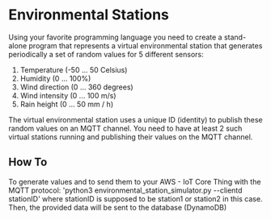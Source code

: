 # Environmental Stations

Using your favorite programming language you need to create a stand-alone program that represents a virtual environmental station that generates periodically a set of random values for 5 different sensors:

1. Temperature (-50 ... 50 Celsius)
2. Humidity (0 ... 100%)
3. Wind direction (0 ... 360 degrees)
4. Wind intensity (0 ... 100 m/s)
5. Rain height (0 ... 50 mm / h)

The virtual environmental station uses a unique ID (identity) to publish these random values on an MQTT channel. You need to have at least 2 such virtual stations running and publishing their values on the MQTT channel.

## How To

To generate values and to send them to your AWS - IoT Core Thing with the MQTT protocol:
'python3 environmental_station_simulator.py --clientd stationID' 
where stationID is supposed to be station1 or station2 in this case. Then, the provided data will be sent to the database (DynamoDB)

